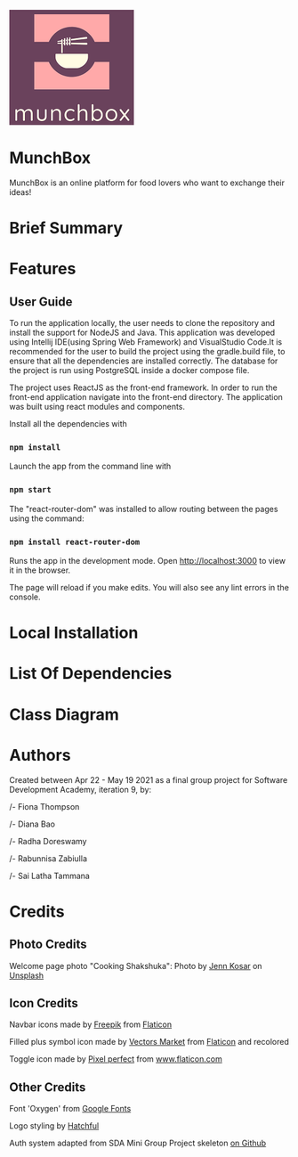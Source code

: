 ![Munchbox logo](frontend/src/resources/logo-readme.png)

# MunchBox
MunchBox is an online platform for food lovers who want to exchange their ideas!

# Brief Summary


# Features



## User Guide
To run the application locally, the user needs to clone the repository and install the support for NodeJS and Java.
This application was developed using Intellij IDE(using Spring Web Framework) and VisualStudio Code.It is recommended 
for the user to build the project using the gradle.build file, to ensure that all the dependencies are installed correctly.
The database for the project is run using PostgreSQL inside a docker compose file.

The project uses ReactJS as the front-end framework. In order to run the front-end application 
navigate into the front-end directory. 
The application was built using react modules and components.

Install all the dependencies with
### `npm install`

Launch the app from the command line with
### `npm start`

The "react-router-dom" was installed to allow routing between the pages using the command:
### `npm install react-router-dom`

Runs the app in the development mode.
Open [http://localhost:3000](http://localhost:3000) to view it in the browser.

The page will reload if you make edits.
You will also see any lint errors in the console.


# Local Installation




# List Of Dependencies



# Class Diagram

# Authors

Created between Apr 22 - May 19 2021 as a final group project for Software Development Academy, iteration 9, by:

/- Fiona Thompson

/- Diana Bao

/- Radha Doreswamy

/- Rabunnisa Zabiulla

/- Sai Latha Tammana

# Credits

## Photo Credits

Welcome page photo "Cooking Shakshuka": Photo by <a href="https://unsplash.com/@foodwithaview?utm_source=unsplash&utm_medium=referral&utm_content=creditCopyText">Jenn Kosar</a> on <a href="https://unsplash.com/@foodwithaview?utm_source=unsplash&utm_medium=referral&utm_content=creditCopyText">Unsplash</a>

## Icon Credits

Navbar icons made by <a href="https://www.freepik.com" title="Freepik">Freepik</a> from <a href="https://www.flaticon.com/">Flaticon</a>

Filled plus symbol icon made by <a href="https://www.flaticon.com/authors/vectors-market">Vectors Market</a> from <a href="https://www.flaticon.com/">Flaticon</a> and recolored

Toggle icon made by <a href="https://www.flaticon.com/authors/pixel-perfect">Pixel perfect</a> from <a href="https://www.flaticon.com/">www.flaticon.com</a></div>

## Other Credits

Font 'Oxygen' from <a href="https://fonts.google.com/specimen/Oxygen">Google Fonts</a>

Logo styling by <a href="https://hatchful.shopify.com/">Hatchful</a>

Auth system adapted from SDA Mini Group Project skeleton <a href="https://github.com/softwaredevacademy/be-mini-group-project">on Github</a>